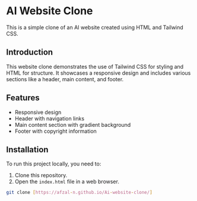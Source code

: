 # AI Website Clone

This is a simple clone of an AI website created using HTML and Tailwind CSS.




## Introduction

This website clone demonstrates the use of Tailwind CSS for styling and HTML for structure. It showcases a responsive design and includes various sections like a header, main content, and footer.

## Features

- Responsive design
- Header with navigation links
- Main content section with gradient background
- Footer with copyright information

## Installation

To run this project locally, you need to:

1. Clone this repository.
2. Open the `index.html` file in a web browser.

```bash
git clone [https://afzal-n.github.io/Ai-website-clone/]
